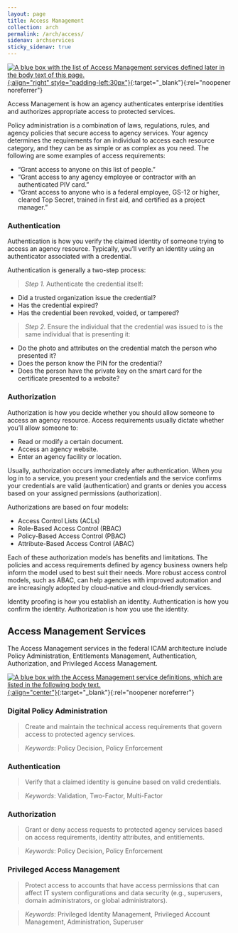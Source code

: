 ```yaml
---
layout: page
title: Access Management
collection: arch
permalink: /arch/access/
sidenav: archservices
sticky_sidenav: true
---
```


[![A blue box with the list of Access Management services defined later in the body text of this page.](../../assets/arch/services/AccessManagementServices.png){:align="right" style="padding-left:30px"}](../../assets/arch/services/AccessManagementServices.png){:target="_blank"}{:rel="noopener noreferrer"}

Access Management is how an agency authenticates enterprise identities and authorizes appropriate access to protected services.

Policy administration is a combination of laws, regulations, rules, and agency policies that secure access to agency services. Your agency determines the requirements for an individual to access each resource category, and they can be as simple or as complex as you need. The following are some examples of access requirements:

- “Grant access to anyone on this list of people.”
- “Grant access to any agency employee or contractor with an authenticated PIV card.”
- “Grant access to anyone who is a federal employee, GS-12 or higher, cleared Top Secret, trained in first aid, and certified as a project manager.”

### Authentication
 
Authentication is how you verify the claimed identity of someone trying to access an agency resource. Typically, you’ll verify an identity using an authenticator associated with a credential.

Authentication is generally a two-step process:

> *Step 1.* Authenticate the credential itself:
- Did a trusted organization issue the credential?
- Has the credential expired?
- Has the credential been revoked, voided, or tampered?

> *Step 2.* Ensure the individual that the credential was issued to is the same individual that is presenting it:
- Do the photo and attributes on the credential match the person who presented it?
- Does the person know the PIN for the credential?
- Does the person have the private key on the smart card for the certificate presented to a website?

### Authorization

Authorization is how you decide whether you should allow someone to access an agency resource. Access requirements usually dictate whether you’ll allow someone to:

- Read or modify a certain document.
- Access an agency website.
- Enter an agency facility or location.

Usually, authorization occurs immediately after authentication. When you log in to a service, you present your credentials and the service confirms your credentials are valid (authentication) and grants or denies you access based on your assigned permissions (authorization).

Authorizations are based on four models:

- Access Control Lists (ACLs)
- Role-Based Access Control (RBAC)
- Policy-Based Access Control (PBAC)
- Attribute-Based Access Control (ABAC)

Each of these authorization models has benefits and limitations. The policies and access requirements defined by agency business owners help inform the model used to best suit their needs. More robust access control models, such as ABAC, can help agencies with improved automation and are increasingly adopted by cloud-native and cloud-friendly services.

Identity proofing is how you establish an identity. Authentication is how you confirm the identity. Authorization is how you use the identity.

## Access Management Services

The Access Management services in the federal ICAM architecture include Policy Administration, Entitlements Management, Authentication, Authorization, and Privileged Access Management.

[![A blue box with the Access Management service definitions, which are listed in the following body text.](../../assets/arch/services/AccessManagementServiceDefinitions.png){:align="center"}](../../assets/arch/services/AccessManagementServiceDefinitions.png){:target="_blank"}{:rel="noopener noreferrer"}

### Digital Policy Administration

> Create and maintain the technical access requirements that govern access to protected agency services.

> *Keywords*: Policy Decision, Policy Enforcement

### Authentication

> Verify that a claimed identity is genuine based on valid credentials.

> *Keywords*: Validation, Two-Factor, Multi-Factor

### Authorization

> Grant or deny access requests to protected agency services based on access requirements, identity attributes, and entitlements.

> *Keywords*: Policy Decision, Policy Enforcement

### Privileged Access Management

> Protect access to accounts that have access permissions that can affect IT system configurations and data security (e.g., superusers, domain administrators, or global administrators). 

> *Keywords*: Privileged Identity Management, Privileged Account Management, Administration, Superuser
